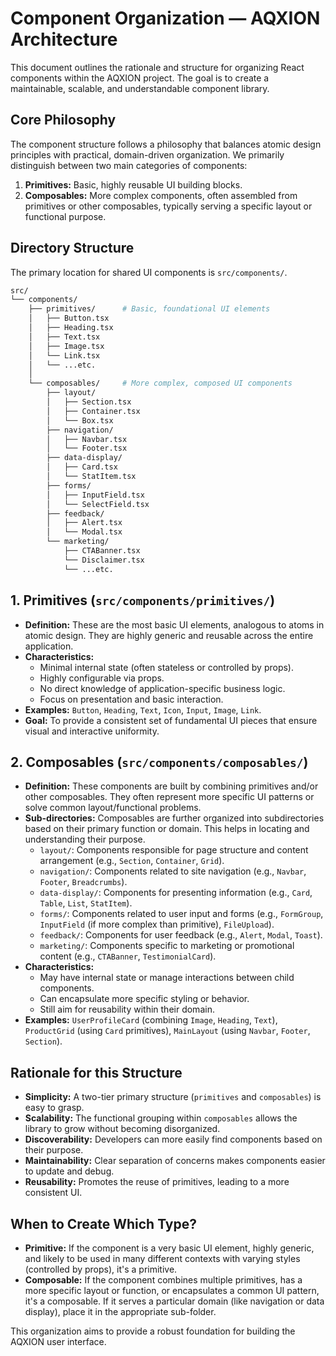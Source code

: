 # Component Organization — AQXION Architecture

This document outlines the rationale and structure for organizing React components within the AQXION project. The goal is to create a maintainable, scalable, and understandable component library.

## Core Philosophy

The component structure follows a philosophy that balances atomic design principles with practical, domain-driven organization. We primarily distinguish between two main categories of components:

1.  **Primitives:** Basic, highly reusable UI building blocks.
2.  **Composables:** More complex components, often assembled from primitives or other composables, typically serving a specific layout or functional purpose.

## Directory Structure

The primary location for shared UI components is `src/components/`.

```bash
src/
└── components/
    ├── primitives/      # Basic, foundational UI elements
    │   ├── Button.tsx
    │   ├── Heading.tsx
    │   ├── Text.tsx
    │   ├── Image.tsx
    │   └── Link.tsx
    │   └── ...etc.
    │
    └── composables/     # More complex, composed UI components
        ├── layout/
        │   ├── Section.tsx
        │   ├── Container.tsx
        │   └── Box.tsx
        ├── navigation/
        │   ├── Navbar.tsx
        │   └── Footer.tsx
        ├── data-display/
        │   ├── Card.tsx
        │   └── StatItem.tsx
        ├── forms/
        │   ├── InputField.tsx
        │   └── SelectField.tsx
        ├── feedback/
        │   ├── Alert.tsx
        │   └── Modal.tsx
        └── marketing/
            ├── CTABanner.tsx
            └── Disclaimer.tsx
            └── ...etc.
```

## 1. Primitives (`src/components/primitives/`)

-   **Definition:** These are the most basic UI elements, analogous to atoms in atomic design. They are highly generic and reusable across the entire application.
-   **Characteristics:**
    *   Minimal internal state (often stateless or controlled by props).
    *   Highly configurable via props.
    *   No direct knowledge of application-specific business logic.
    *   Focus on presentation and basic interaction.
-   **Examples:** `Button`, `Heading`, `Text`, `Icon`, `Input`, `Image`, `Link`.
-   **Goal:** To provide a consistent set of fundamental UI pieces that ensure visual and interactive uniformity.

## 2. Composables (`src/components/composables/`)

-   **Definition:** These components are built by combining primitives and/or other composables. They often represent more specific UI patterns or solve common layout/functional problems.
-   **Sub-directories:** Composables are further organized into subdirectories based on their primary function or domain. This helps in locating and understanding their purpose.
    *   `layout/`: Components responsible for page structure and content arrangement (e.g., `Section`, `Container`, `Grid`).
    *   `navigation/`: Components related to site navigation (e.g., `Navbar`, `Footer`, `Breadcrumbs`).
    *   `data-display/`: Components for presenting information (e.g., `Card`, `Table`, `List`, `StatItem`).
    *   `forms/`: Components related to user input and forms (e.g., `FormGroup`, `InputField` (if more complex than primitive), `FileUpload`).
    *   `feedback/`: Components for user feedback (e.g., `Alert`, `Modal`, `Toast`).
    *   `marketing/`: Components specific to marketing or promotional content (e.g., `CTABanner`, `TestimonialCard`).
-   **Characteristics:**
    *   May have internal state or manage interactions between child components.
    *   Can encapsulate more specific styling or behavior.
    *   Still aim for reusability within their domain.
-   **Examples:** `UserProfileCard` (combining `Image`, `Heading`, `Text`), `ProductGrid` (using `Card` primitives), `MainLayout` (using `Navbar`, `Footer`, `Section`).

## Rationale for this Structure

-   **Simplicity:** A two-tier primary structure (`primitives` and `composables`) is easy to grasp.
-   **Scalability:** The functional grouping within `composables` allows the library to grow without becoming disorganized.
-   **Discoverability:** Developers can more easily find components based on their purpose.
-   **Maintainability:** Clear separation of concerns makes components easier to update and debug.
-   **Reusability:** Promotes the reuse of primitives, leading to a more consistent UI.

## When to Create Which Type?

-   **Primitive:** If the component is a very basic UI element, highly generic, and likely to be used in many different contexts with varying styles (controlled by props), it's a primitive.
-   **Composable:** If the component combines multiple primitives, has a more specific layout or function, or encapsulates a common UI pattern, it's a composable. If it serves a particular domain (like navigation or data display), place it in the appropriate sub-folder.

This organization aims to provide a robust foundation for building the AQXION user interface.
